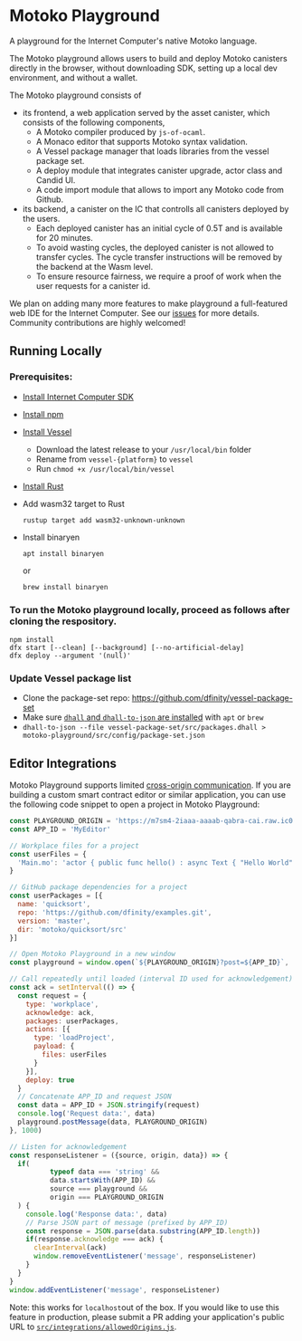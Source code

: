 # Motoko Playground

A playground for the Internet Computer's native Motoko language.

The Motoko playground allows users to build and deploy Motoko canisters directly in the browser,
without downloading SDK, setting up a local dev environment, and without a wallet.

The Motoko playground consists of

- its frontend, a web application served by the asset canister, which consists of the following components,
  - A Motoko compiler produced by `js-of-ocaml`.
  - A Monaco editor that supports Motoko syntax validation.
  - A Vessel package manager that loads libraries from the vessel package set.
  - A deploy module that integrates canister upgrade, actor class and Candid UI.
  - A code import module that allows to import any Motoko code from Github.
- its backend, a canister on the IC that controlls all canisters deployed by the users.
  - Each deployed canister has an initial cycle of 0.5T and is available for 20 minutes.
  - To avoid wasting cycles, the deployed canister is not allowed to transfer cycles. The cycle transfer instructions will be removed by the backend at the Wasm level.
  - To ensure resource fairness, we require a proof of work when the user requests for a canister id.

We plan on adding many more features to make playground a full-featured web IDE for the Internet Computer. See our [issues](https://github.com/dfinity/motoko-playground/issues) for more details. Community contributions are highly welcomed!

## Running Locally

### Prerequisites:

- [Install Internet Computer SDK](https://sdk.dfinity.org/docs/quickstart/local-quickstart.html)
- [Install npm](https://nodejs.org/en/download/)
- [Install Vessel](https://github.com/dfinity/vessel/releases)
  - Download the latest release to your `/usr/local/bin` folder
  - Rename from `vessel-{platform}` to `vessel`
  - Run `chmod +x /usr/local/bin/vessel`
- [Install Rust](https://www.rust-lang.org/tools/install)
- Add wasm32 target to Rust
  ```
  rustup target add wasm32-unknown-unknown
  ```
- Install binaryen

  ```
  apt install binaryen
  ```

  or

  ```
  brew install binaryen
  ```

### To run the Motoko playground locally, proceed as follows after cloning the respository.

```
npm install
dfx start [--clean] [--background] [--no-artificial-delay]
dfx deploy --argument '(null)'
```

### Update Vessel package list

- Clone the package-set repo: https://github.com/dfinity/vessel-package-set
- Make sure [`dhall` and `dhall-to-json` are installed](https://docs.dhall-lang.org/tutorials/Getting-started_Generate-JSON-or-YAML.html#os-x) with `apt` or `brew`
- `dhall-to-json --file vessel-package-set/src/packages.dhall > motoko-playground/src/config/package-set.json`

## Editor Integrations

Motoko Playground supports
limited [cross-origin communication](https://developer.mozilla.org/en-US/docs/Web/API/Window/postMessage). If you are
building a custom smart contract editor or similar application, you can use the following code snippet to open a project in Motoko Playground:

```js
const PLAYGROUND_ORIGIN = 'https://m7sm4-2iaaa-aaaab-qabra-cai.raw.ic0.app'
const APP_ID = 'MyEditor'

// Workplace files for a project
const userFiles = {
  'Main.mo': 'actor { public func hello() : async Text { "Hello World" } }'
}

// GitHub package dependencies for a project
const userPackages = [{
  name: 'quicksort',
  repo: 'https://github.com/dfinity/examples.git',
  version: 'master',
  dir: 'motoko/quicksort/src'
}]

// Open Motoko Playground in a new window
const playground = window.open(`${PLAYGROUND_ORIGIN}?post=${APP_ID}`, 'playground')

// Call repeatedly until loaded (interval ID used for acknowledgement)
const ack = setInterval(() => {
  const request = {
    type: 'workplace',
    acknowledge: ack,
    packages: userPackages,
    actions: [{
      type: 'loadProject',
      payload: {
        files: userFiles
      }
    }],
    deploy: true
  }
  // Concatenate APP_ID and request JSON
  const data = APP_ID + JSON.stringify(request)
  console.log('Request data:', data)
  playground.postMessage(data, PLAYGROUND_ORIGIN)
}, 1000)

// Listen for acknowledgement
const responseListener = ({source, origin, data}) => {
  if(
          typeof data === 'string' &&
          data.startsWith(APP_ID) &&
          source === playground &&
          origin === PLAYGROUND_ORIGIN
  ) {
    console.log('Response data:', data)
    // Parse JSON part of message (prefixed by APP_ID)
    const response = JSON.parse(data.substring(APP_ID.length))
    if(response.acknowledge === ack) {
      clearInterval(ack)
      window.removeEventListener('message', responseListener)
    }
  }
}
window.addEventListener('message', responseListener)
```

Note: this works for `localhost`out of the box. If you would like to use this feature in production, please submit a PR
adding your application's public URL to [`src/integrations/allowedOrigins.js`](src/integrations/allowedOrigins.js).

